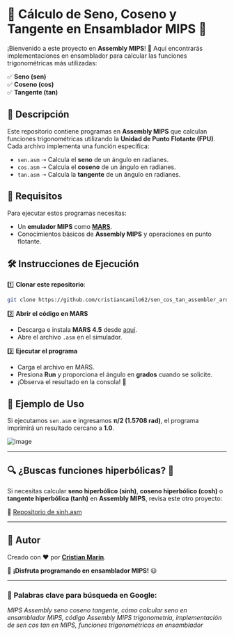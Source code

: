 # 🌟 Cálculo de Seno, Coseno y Tangente en Ensamblador MIPS 🌟

¡Bienvenido a este proyecto en **Assembly MIPS**! 🚀 Aquí encontrarás implementaciones en ensamblador para calcular las funciones trigonométricas más utilizadas:

✅ **Seno (sen)**  
✅ **Coseno (cos)**  
✅ **Tangente (tan)**  

## 📜 Descripción

Este repositorio contiene programas en **Assembly MIPS** que calculan funciones trigonométricas utilizando la **Unidad de Punto Flotante (FPU)**. Cada archivo implementa una función específica:

- `sen.asm` ➝ Calcula el **seno** de un ángulo en radianes.  
- `cos.asm` ➝ Calcula el **coseno** de un ángulo en radianes.  
- `tan.asm` ➝ Calcula la **tangente** de un ángulo en radianes.  

## 🚀 Requisitos

Para ejecutar estos programas necesitas:

- Un **emulador MIPS** como [**MARS**](https://www.softpedia.com/get/Programming/Coding-languages-Compilers/Vollmar-MARS.shtml).  
- Conocimientos básicos de **Assembly MIPS** y operaciones en punto flotante.  

## 🛠️ Instrucciones de Ejecución

1️⃣ **Clonar este repositorio**:
```bash
git clone https://github.com/cristiancamilo62/sen_cos_tan_assembler_arquitectura-_MIPS.git
```

2️⃣ **Abrir el código en MARS**  
- Descarga e instala **MARS 4.5** desde [aquí](https://www.softpedia.com/get/Programming/Coding-languages-Compilers/Vollmar-MARS.shtml).  
- Abre el archivo `.asm` en el simulador.  

3️⃣ **Ejecutar el programa**  
- Carga el archivo en MARS.  
- Presiona **Run** y proporciona el ángulo en **grados** cuando se solicite.  
- ¡Observa el resultado en la consola! 🎯  

## 📌 Ejemplo de Uso

Si ejecutamos `sen.asm` e ingresamos **π/2 (1.5708 rad)**, el programa imprimirá un resultado cercano a **1.0**.  

![image](https://github.com/user-attachments/assets/8e995afd-3361-4301-a494-5f60345fcade)  

---

## 🔍 **¿Buscas funciones hiperbólicas?** 🤔  

Si necesitas calcular **seno hiperbólico (sinh)**, **coseno hiperbólico (cosh)** o **tangente hiperbólica (tanh)** en **Assembly MIPS**, revisa este otro proyecto:  

🔗 [Repositorio de sinh.asm](https://github.com/cristiancamilo62/senh_cosh_tanh_assembler_arquitectura-_MIPS)  

---

## 🤖 Autor  

Creado con ❤️ por **[Cristian Marín](https://github.com/cristianmarin5062)**.  

🚀 **¡Disfruta programando en ensamblador MIPS!** 😃  

---

### 🔎 **Palabras clave para búsqueda en Google**:  
*MIPS Assembly seno coseno tangente, cómo calcular seno en ensamblador MIPS, código Assembly MIPS trigonometría, implementación de sen cos tan en MIPS, funciones trigonométricas en ensamblador*  

